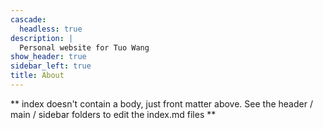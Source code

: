 ```yaml
---
cascade:
  headless: true
description: |
  Personal website for Tuo Wang
show_header: true
sidebar_left: true
title: About
---
```


** index doesn't contain a body, just front matter above.
See the header / main / sidebar folders to edit the index.md files **

